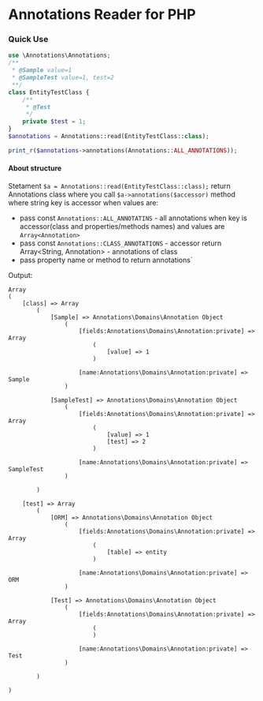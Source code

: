 # Annotations Reader for PHP

### Quick Use

```php
use \Annotations\Annotations;
/**
 * @Sample value=1
 * @SampleTest value=1, test=2
 **/
class EntityTestClass {
    /**
     * @Test
     */
    private $test = 1;
}
$annotations = Annotations::read(EntityTestClass::class);

print_r($annotations->annotations(Annotations::ALL_ANNOTATIONS));
```

#### About structure

Stetament `$a = Annotations::read(EntityTestClass::class);` return Annotations class where you call `$a->annotations($accessor)` method  where string key is accessor when values  are:
- pass const `Annotations::ALL_ANNOTATINS` - all annotations when key is accessor(class and properties/methods names) and values are `Array<Annotation>`
- pass const `Annotations::CLASS_ANNOTATIONS` - accessor return Array<String, Annotation> - annotations of class
- pass property name or method to return annotations`

Output:
```
Array
(
    [class] => Array
        (
            [Sample] => Annotations\Domains\Annotation Object
                (
                    [fields:Annotations\Domains\Annotation:private] => Array
                        (
                            [value] => 1
                        )

                    [name:Annotations\Domains\Annotation:private] => Sample
                )

            [SampleTest] => Annotations\Domains\Annotation Object
                (
                    [fields:Annotations\Domains\Annotation:private] => Array
                        (
                            [value] => 1
                            [test] => 2
                        )

                    [name:Annotations\Domains\Annotation:private] => SampleTest
                )

        )

    [test] => Array
        (
            [ORM] => Annotations\Domains\Annotation Object
                (
                    [fields:Annotations\Domains\Annotation:private] => Array
                        (
                            [table] => entity
                        )

                    [name:Annotations\Domains\Annotation:private] => ORM
                )

            [Test] => Annotations\Domains\Annotation Object
                (
                    [fields:Annotations\Domains\Annotation:private] => Array
                        (
                        )

                    [name:Annotations\Domains\Annotation:private] => Test
                )

        )

)
```


